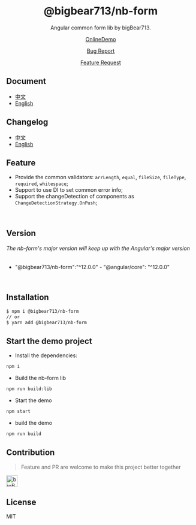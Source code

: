 <div align="center">

# @bigbear713/nb-form

Angular common form lib by bigBear713.

[OnlineDemo](https://bigBear713.github.io/nb-form/)

[Bug Report](https://github.com/bigBear713/nb-form/issues)

[Feature Request](https://github.com/bigBear713/nb-form/issues)

</div>

## Document
- [中文](https://github.com/bigBear713/nb-form/blob/master/projects/nb-form/README.md "文档 - 中文")
- [English](https://github.com/bigBear713/nb-form/blob/master/projects/nb-form/README.EN.md "Document - English")

## Changelog
- [中文](https://github.com/bigBear713/nb-form/blob/master/CHANGELOG.md "更新日志 - 中文")
- [English](https://github.com/bigBear713/nb-form/blob/master/CHANGELOG.EN.md "Changelog - English")

## Feature
- Provide the common validators: `arrLength`, `equal`, `fileSize`, `fileType`, `required`, `whitespace`;
- Support to use DI to set common error info;
- Support the changeDetection of components as `ChangeDetectionStrategy.OnPush`;

<br>

## Version
###### The nb-form's major version will keep up with the Angular's major version
- "@bigbear713/nb-form":"^12.0.0" - "@angular/core": "^12.0.0"

<br>

## Installation
```bash
$ npm i @bigbear713/nb-form
// or
$ yarn add @bigbear713/nb-form
```

## Start the demo project
- Install the dependencies:
```bash
npm i
```

- Build the nb-form lib
```bash
npm run build:lib
```

- Start the demo
```bash
npm start
```

- build the demo
```bash
npm run build
```

## Contribution
> Feature and PR are welcome to make this project better together

<a href="https://github.com/bigBear713" target="_blank"><img src="https://avatars.githubusercontent.com/u/12368900?v=4" alt="bigBear713" width="30px" height="30px"></a>

## License
MIT
